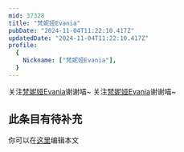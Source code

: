 ```yaml
---
mid: 37328
title: "梵妮娅Evania"
pubDate: "2024-11-04T11:22:10.417Z"
updatedDate: "2024-11-04T11:22:10.417Z"
profile:
  {
    Nickname: ["梵妮娅Evania"],
  }
---
```


关注[梵妮娅Evania](https://space.bilibili.com/37328)谢谢喵~ 关注[梵妮娅Evania](https://space.bilibili.com/37328)谢谢喵~

## 此条目有待补充
你可以在[这里](https://github.com/Yuhanawa/VTuber.ICU-Content/edit/master/v/梵妮娅Evania/index.md)编辑本文
